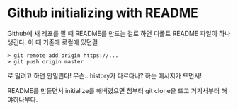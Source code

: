 # Github initializing with README

Github에 새 레포를 팔 때 README를 만드는 걸로 하면 디폴트 README 파일이 하나 생긴다.
이 때 기존에 로컬에 있던걸

```
> git remote add origin https://...
> git push origin master
```

로 밀려고 하면 안밀린다! 무슨.. history가 다르다나? 하는 메시지가 뜨면서!

README를 만들면서 initialize를 해버렸으면 첨부터 git clone을 뜨고 거기서부터 해야하나부다.
